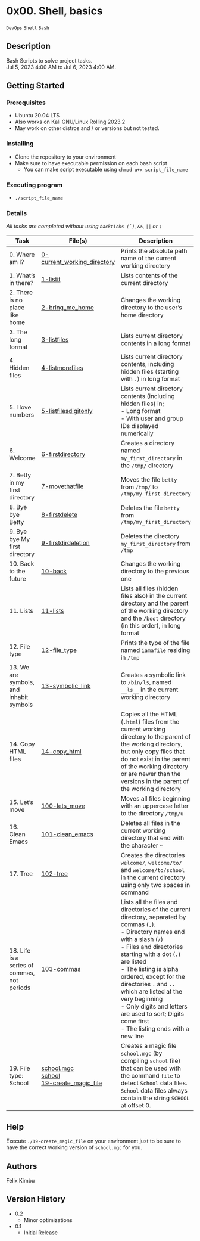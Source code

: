# 0x00. Shell, basics

`DevOps` `Shell` `Bash`

## Description

Bash Scripts to solve project tasks.\
Jul 5, 2023 4:00 AM to Jul 6, 2023 4:00 AM.

## Getting Started

### Prerequisites

- Ubuntu 20.04 LTS
- Also works on Kali GNU/Linux Rolling 2023.2
- May work on other distros and / or versions but not tested.

### Installing

- Clone the repository to your environment
- Make sure to have executable permission on each bash script
  - You can make script executable using `chmod u+x script_file_name`

### Executing program

- `./script_file_name`

### Details

*All tasks are completed without using ``backticks (`)``, `&&`, `||` or `;`*

| Task | File(s) | Description |
|---|---|---|
| 0. Where am I? | [0-current_working_directory](0-current_working_directory) | Prints the absolute path name of the current working directory |
| 1. What’s in there? | [1-listit](1-listit) | Lists contents of the current directory |
| 2. There is no place like home | [2-bring_me_home](2-bring_me_home) | Changes the working directory to the user’s home directory |
| 3. The long format | [3-listfiles](3-listfiles) | Lists current directory contents in a long format |
| 4. Hidden files | [4-listmorefiles](4-listmorefiles) | Lists current directory contents, including hidden files (starting with `.`) in long format |
| 5. I love numbers | [5-listfilesdigitonly](5-listfilesdigitonly) | Lists current directory contents (including hidden files) in;<br>- Long format<br>- With user and group IDs displayed numerically|
| 6. Welcome | [6-firstdirectory](6-firstdirectory) | Creates a directory named `my_first_directory` in the `/tmp/` directory |
| 7. Betty in my first directory | [7-movethatfile](7-movethatfile) | Moves the file `betty` from `/tmp/` to `/tmp/my_first_directory` |
| 8. Bye bye Betty | [8-firstdelete](8-firstdelete) | Deletes the file `betty` from `/tmp/my_first_directory` |
| 9. Bye bye My first directory | [9-firstdirdeletion](9-firstdirdeletion) | Deletes the directory `my_first_directory` from `/tmp` |
| 10. Back to the future | [10-back](10-back) | Changes the working directory to the previous one |
| 11. Lists | [11-lists](11-lists) | Lists all files (hidden files also) in the current directory and the parent of the working directory and the `/boot` directory (in this order), in long format |
| 12. File type | [12-file_type](12-file_type) | Prints the type of the file named  `iamafile` residing in `/tmp` |
| 13. We are symbols, and inhabit symbols | [13-symbolic_link](13-symbolic_link) | Creates a symbolic link to `/bin/ls`, named `__ls__` in the current working directory |
| 14. Copy HTML files | [14-copy_html](14-copy_html) | Copies all the HTML (`.html`) files from the current working directory to the parent of the working directory, but only copy files that do not exist in the parent of the working directory or are newer than the versions in the parent of the working directory |
| 15. Let’s move | [100-lets_move](100-lets_move) | Moves all files beginning with an uppercase letter to the directory `/tmp/u` |
| 16. Clean Emacs | [101-clean_emacs](101-clean_emacs) | Deletes all files in the current working directory that end with the character `~` |
| 17. Tree | [102-tree](102-tree) | Creates the directories `welcome/`, `welcome/to/` and `welcome/to/school` in the current directory using only two spaces in command |
| 18. Life is a series of commas, not periods | [103-commas](103-commas) | Lists all the files and directories of the current directory, separated by commas (`,`).<br>- Directory names end with a slash (`/`)<br>- Files and directories starting with a dot (`.`) are listed<br>- The listing is alpha ordered, except for the directories `.` and `..` which are listed at the very beginning<br>- Only digits and letters are used to sort; Digits come first<br>- The listing ends with a new line |
| 19. File type: School | [school.mgc](school.mgc)<br>[school](school)<br>[19-create_magic_file](19-create_magic_file) | Creates a magic file `school.mgc` (by compiling `school` file) that can be used with the command `file` to detect `School` data files. `School` data files always contain the string `SCHOOL` at offset 0. |

## Help

Execute `./19-create_magic_file` on your environment just to be sure to have the correct working version of `school.mgc` for you.

## Authors

Felix Kimbu

## Version History

- 0.2
    - Minor optimizations
- 0.1
    - Initial Release
